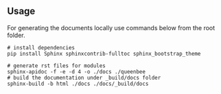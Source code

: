 
## Usage
For generating the documents locally use commands below from the root folder. 

```shell
# install dependencies
pip install Sphinx sphinxcontrib-fulltoc sphinx_bootstrap_theme

# generate rst files for modules
sphinx-apidoc -f -e -d 4 -o ./docs ./queenbee
# build the documentation under _build/docs folder
sphinx-build -b html ./docs ./docs/_build/docs
```
